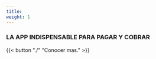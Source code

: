```yaml
---
title: 
weight: 1
---
```


### LA APP INDISPENSABLE PARA PAGAR Y COBRAR

{{< button "./" "Conocer mas." >}}
